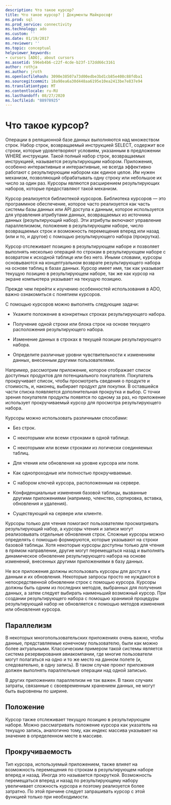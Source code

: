 ```yaml
---
description: Что такое курсор?
title: Что такое курсор? | Документы Майкрософт
ms.prod: sql
ms.prod_service: connectivity
ms.technology: ado
ms.custom: ''
ms.date: 01/19/2017
ms.reviewer: ''
ms.topic: conceptual
helpviewer_keywords:
- cursors [ADO], about cursors
ms.assetid: 596eb4b6-c22f-4cde-b23f-172dd66c3161
author: rothja
ms.author: jroth
ms.openlocfilehash: 3090e38507a73d00edbe3bd1cb85e408c88fdba1
ms.sourcegitcommit: 18a98ea6a30d448aa6195e10ea2413be7e837e94
ms.translationtype: MT
ms.contentlocale: ru-RU
ms.lasthandoff: 08/27/2020
ms.locfileid: "88978925"
---
```

# <a name="what-is-a-cursor"></a>Что такое курсор?
Операции в реляционной базе данных выполняются над множеством строк. Набор строк, возвращаемый инструкцией SELECT, содержит все строки, которые удовлетворяют условиям, указанным в предложении WHERE инструкции. Такой полный набор строк, возвращаемых инструкцией, называется результирующим набором. Приложения, особенно интерактивные и интерактивные, не всегда эффективно работают с результирующим набором как единое целое. Им нужен механизм, позволяющий обрабатывать одну строку или небольшое их число за один раз. Курсоры являются расширением результирующих наборов, которые предоставляют такой механизм.  
  
 Курсор реализуется библиотекой курсоров. Библиотека курсоров — это программное обеспечение, которое часто реализуется как часть системы базы данных или API доступа к данным, которое используется для управления атрибутами данных, возвращаемых из источника данных (результирующий набор). Эти атрибуты включают управление параллелизмом, положение в результирующем наборе, число возвращаемых строк и возможность перемещения вперед или назад (или и то, и другое) с помощью результирующего набора (прокрутка).  
  
 Курсор отслеживает позицию в результирующем наборе и позволяет выполнять несколько операций по строкам в результирующем наборе с возвратом к исходной таблице или без него. Иными словами, курсоры основываются на концептуальном возврате результирующего набора на основе таблиц в базах данных. Курсор имеет имя, так как указывает текущую позицию в результирующем наборе, так же как курсор на экране компьютера указывает на текущую позицию.  
  
 Прежде чем перейти к изучению особенностей использования в ADO, важно ознакомиться с понятием курсоров.  
  
 С помощью курсоров можно выполнять следующие задачи:  
  
-   Укажите положение в конкретных строках результирующего набора.  
  
-   Получение одной строки или блока строк на основе текущего расположения результирующего набора.  
  
-   Изменение данных в строках в текущей позиции результирующего набора.  
  
-   Определите различные уровни чувствительности к изменениям данных, внесенным другими пользователями.  
  
 Например, рассмотрим приложение, которое отображает список доступных продуктов для потенциального покупателя. Покупатель прокручивает список, чтобы просмотреть сведения о продукте и стоимость, и, наконец, выбирает продукт для покупки. В оставшейся части списка появляется дополнительная прокрутка и выбор. С точки зрения покупателя продукты появятся по одному за раз, но приложение использует прокручиваемый курсор для просмотра результирующего набора.  
  
 Курсоры можно использовать различными способами:  
  
-   Без строк.  
  
-   С некоторыми или всеми строками в одной таблице.  
  
-   С некоторыми или всеми строками из логически соединяемых таблиц.  
  
-   Для чтения или обновления на уровне курсора или поля.  
  
-   Как однопроходные или полностью прокручиваемые.  
  
-   С набором ключей курсора, расположенным на сервере.  
  
-   Конфиденциальные изменения базовой таблицы, вызванные другими приложениями (например, членство, сортировка, вставка, обновления и удаления).  
  
-   Существующий на сервере или клиенте.  
  
 Курсоры только для чтения помогают пользователям просматривать результирующий набор, а курсоры чтения и записи могут реализовывать отдельные обновления строк. Сложные курсоры можно определять с помощью формируются, которые указывают на строки базовой таблицы. Хотя некоторые курсоры доступны только для чтения в прямом направлении, другие могут перемещаться назад и выполнять динамическое обновление результирующего набора на основе изменений, внесенных другими приложениями в базу данных.  
  
 Не все приложения должны использовать курсоры для доступа к данным и их обновления. Некоторые запросы просто не нуждаются в непосредственной обновлении строк с помощью курсора. Курсоры должны быть одним из последних методов, выбранных для получения данных, а затем следует выбирать наименьший возможный курсор. При создании результирующего набора с помощью хранимой процедуры результирующий набор не обновляется с помощью методов изменения или обновления курсора.  
  
## <a name="concurrency"></a>Параллелизм  
 В некоторых многопользовательских приложениях очень важно, чтобы данные, представляемые конечному пользователю, были как можно более актуальными. Классическим примером такой системы является система резервирования авиакомпании, где многие пользователи могут полагаться на одно и то же место на данном полете (и, следовательно, в одну запись). В таком случае проект приложения должен выполнять параллельные операции над одной записью.  
  
 В других приложениях параллелизм не так важен. В таких случаях затраты, связанные с своевременным хранением данных, не могут быть выровнены по ширине.  
  
## <a name="position"></a>Положение  
 Курсор также отслеживает текущую позицию в результирующем наборе. Можно рассматривать положение курсора как указатель на текущую запись, аналогично тому, как индекс массива указывает на значение в определенном месте в массиве.  
  
## <a name="scrollability"></a>Прокручиваемость  
 Тип курсора, используемый приложением, также влияет на возможность перемещения по строкам в результирующем наборе вперед и назад. Иногда это называется прокруткой. Возможность перемещаться вперед *и* назад по результирующему набору увеличивает сложность курсора и поэтому реализуется более затратно. По этой причине следует запрашивать курсор с этой функцией только при необходимости.
